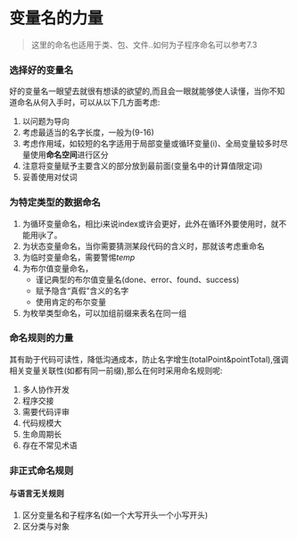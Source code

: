 # 变量名的力量
> 这里的命名也适用于类、包、文件..如何为子程序命名可以参考7.3

### 选择好的变量名
好的变量名一眼望去就很有想读的欲望的,而且会一眼就能够使人读懂，当你不知道命名从何入手时，可以从以下几方面考虑:

1. 以问题为导向
2. 考虑最适当的名字长度，一般为(9-16)
3. 考虑作用域，如较短的名字适用于局部变量或循环变量(i)、全局变量较多时尽量使用**命名空间**进行区分
4. 注意将变量赋予主要含义的部分放到最前面(变量名中的计算值限定词)
5. 妥善使用对仗词

### 为特定类型的数据命名
1. 为循环变量命名，相比i来说index或许会更好，此外在循环外要使用时，就不能用ijk了。
2. 为状态变量命名，当你需要猜测某段代码的含义时，那就该考虑重命名
3. 为临时变量命名，需要警惕*temp*
4. 为布尔值变量命名，
   - 谨记典型的布尔值变量名(done、error、found、success)
   - 赋予隐含“真假”含义的名字
   - 使用肯定的布尔变量
5. 为枚举类型命名，可以加组前缀来表名在同一组

### 命名规则的力量
其有助于代码可读性，降低沟通成本，防止名字增生(totalPoint&pointTotal),强调相关变量关联性(如都有同一前缀),那么在何时采用命名规则呢:

1. 多人协作开发
2. 程序交接
3. 需要代码评审
4. 代码规模大
5. 生命周期长
6. 存在不常见术语


### 非正式命名规则
#### 与语言无关规则
1. 区分变量名和子程序名(如一个大写开头一个小写开头)
2. 区分类与对象

